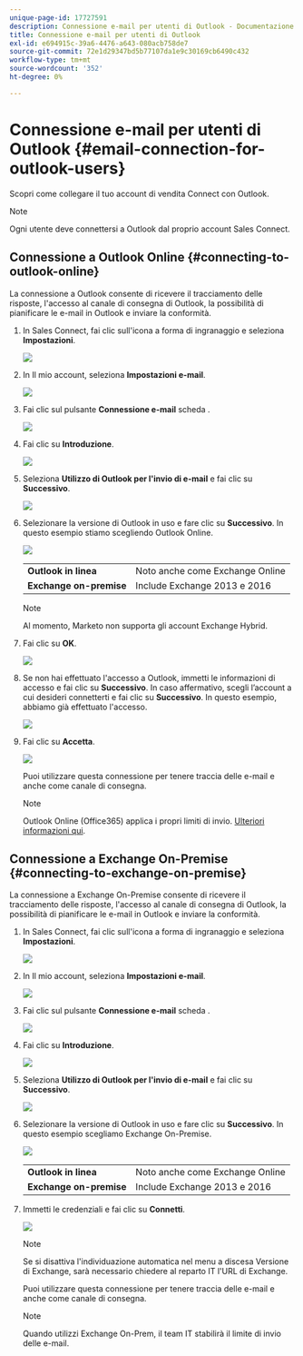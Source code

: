 ```yaml
---
unique-page-id: 17727591
description: Connessione e-mail per utenti di Outlook - Documentazione di Marketo - Documentazione del prodotto
title: Connessione e-mail per utenti di Outlook
exl-id: e694915c-39a6-4476-a643-080acb758de7
source-git-commit: 72e1d29347bd5b77107da1e9c30169cb6490c432
workflow-type: tm+mt
source-wordcount: '352'
ht-degree: 0%

---
```


# Connessione e-mail per utenti di Outlook {#email-connection-for-outlook-users}

Scopri come collegare il tuo account di vendita Connect con Outlook.

>[!NOTE]
>
>Ogni utente deve connettersi a Outlook dal proprio account Sales Connect.

## Connessione a Outlook Online {#connecting-to-outlook-online}

La connessione a Outlook consente di ricevere il tracciamento delle risposte, l&#39;accesso al canale di consegna di Outlook, la possibilità di pianificare le e-mail in Outlook e inviare la conformità.

1. In Sales Connect, fai clic sull&#39;icona a forma di ingranaggio e seleziona **Impostazioni**.

   ![](assets/one.png)

1. In Il mio account, seleziona **Impostazioni e-mail**.

   ![](assets/two.png)

1. Fai clic sul pulsante **Connessione e-mail** scheda .

   ![](assets/three.png)

1. Fai clic su **Introduzione**.

   ![](assets/four.png)

1. Seleziona **Utilizzo di Outlook per l&#39;invio di e-mail** e fai clic su **Successivo**.

   ![](assets/five-a.png)

1. Selezionare la versione di Outlook in uso e fare clic su **Successivo**. In questo esempio stiamo scegliendo Outlook Online.

   ![](assets/six-a.png)

   <table> 
    <tbody>
     <tr>
      <td><strong>Outlook in linea</strong></td> 
      <td>Noto anche come Exchange Online</td> 
     </tr>
     <tr>
      <td><strong>Exchange on-premise</strong></td> 
      <td>Include Exchange 2013 e 2016</td> 
     </tr>
    </tbody>
   </table>

   >[!NOTE]
   >
   >Al momento, Marketo non supporta gli account Exchange Hybrid.

1. Fai clic su **OK**.

   ![](assets/seven-a.png)

1. Se non hai effettuato l&#39;accesso a Outlook, immetti le informazioni di accesso e fai clic su **Successivo**. In caso affermativo, scegli l’account a cui desideri connetterti e fai clic su **Successivo**. In questo esempio, abbiamo già effettuato l&#39;accesso.

   ![](assets/eight-a.png)

1. Fai clic su **Accetta**.

   ![](assets/nine-a.png)

   Puoi utilizzare questa connessione per tenere traccia delle e-mail e anche come canale di consegna.

   >[!NOTE]
   >
   >Outlook Online (Office365) applica i propri limiti di invio. [Ulteriori informazioni qui](/help/marketo/product-docs/marketo-sales-connect/email/email-delivery/email-connection-throttling.md#email-provider-limits).

## Connessione a Exchange On-Premise {#connecting-to-exchange-on-premise}

La connessione a Exchange On-Premise consente di ricevere il tracciamento delle risposte, l&#39;accesso al canale di consegna di Outlook, la possibilità di pianificare le e-mail in Outlook e inviare la conformità.

1. In Sales Connect, fai clic sull&#39;icona a forma di ingranaggio e seleziona **Impostazioni**.

   ![](assets/one.png)

1. In Il mio account, seleziona **Impostazioni e-mail**.

   ![](assets/two.png)

1. Fai clic sul pulsante **Connessione e-mail** scheda .

   ![](assets/three.png)

1. Fai clic su **Introduzione**.

   ![](assets/four.png)

1. Seleziona **Utilizzo di Outlook per l&#39;invio di e-mail** e fai clic su **Successivo**.

   ![](assets/five-a.png)

1. Selezionare la versione di Outlook in uso e fare clic su **Successivo**. In questo esempio scegliamo Exchange On-Premise.

   ![](assets/six-b.png)

   <table> 
    <tbody>
     <tr>
      <td><strong>Outlook in linea</strong></td> 
      <td>Noto anche come Exchange Online</td> 
     </tr>
     <tr>
      <td><strong>Exchange on-premise</strong></td> 
      <td>Include Exchange 2013 e 2016</td> 
     </tr>
    </tbody>
   </table>

1. Immetti le credenziali e fai clic su **Connetti**.

   ![](assets/seven-b.png)

   >[!NOTE]
   >
   >Se si disattiva l&#39;individuazione automatica nel menu a discesa Versione di Exchange, sarà necessario chiedere al reparto IT l&#39;URL di Exchange.

   Puoi utilizzare questa connessione per tenere traccia delle e-mail e anche come canale di consegna.

   >[!NOTE]
   >
   >Quando utilizzi Exchange On-Prem, il team IT stabilirà il limite di invio delle e-mail.
